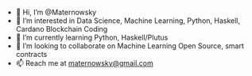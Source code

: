 - 👋 Hi, I’m @Maternowsky
- 👀 I’m interested in Data Science, Machine Learning, Python, Haskell, Cardano Blockchain Coding
- 🌱 I’m currently learning Python, Haskell/Plutus
- 💞️ I’m looking to collaborate on Machine Learning Open Source, smart contracts 
- 📫 Reach me at maternowsky@gmail.com

<!---
Maternowsky/Maternowsky is a ✨ special ✨ repository because its `README.md` (this file) appears on your GitHub profile.
You can click the Preview link to take a look at your changes.
--->
